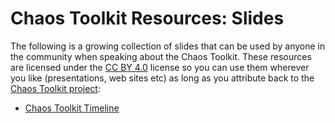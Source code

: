 # Chaos Toolkit Resources: Slides

The following is a growing collection of slides that can be used by anyone in
 the community when speaking about the Chaos Toolkit. These resources are 
licensed under the [CC BY 4.0][cc-by-4] license so you can use them wherever you
 like (presentations, web sites etc) as long as you attribute back to the 
 [Chaos Toolkit project][chaos-toolkit]:

- [Chaos Toolkit Timeline][timeline]

[cc-by-4]: https://creativecommons.org/licenses/by/4.0/deed.en
[chaos-toolkit]: https://chaostoolkit.org/
[timeline]: https://docs.google.com/presentation/d/18CbDfARCWWJhZRy6lbuy8dFWMsPdYTpazV6oEf80Rkk